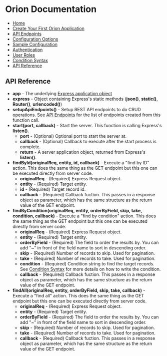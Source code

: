 # Orion Documentation

- [Home](../)
- [Create Your First Orion Application](create-your-first-orion-application)
- [API Endpoints](api-endpoints)
- [Configuration Options](configuration-options)
- [Sample Configuration](sample-configuration)
- [Authentication](authentication)
- [User Roles](user-roles)
- [Condition Syntax](condition-syntax)
- [API Reference](api-reference)

## API Reference

- **app** - The underlying [Express application object](https://expressjs.com/en/4x/api.html#app)
- **express** - Object containing Express's static methods (**json()**, **static()**, **Router()**, **urlencoded()**)
- **setupApiEndpoints()** - Setup REST API endpoints to do CRUD operations. See [API Endpoints](api-endpoints) for the list of endpoints created from this function call.
- **start(port, callback)** - Start the server. This function is calling Express's **listen()**.
    - **port** - (Optional) Optional port to start the server at.
    - **callback** - (Optional) Callback to execute after the start process is complete.
    - **return** - A server application object, returned from Express's **listen()**.
- **findById(originalReq, entity, id, callback)** - Execute a "find by ID" action. This does the same thing as the GET endpoint but this one can be executed directly from server code.
    - **originalReq** - (Required) Express Request object.
    - **entity** - (Required) Target entity.
    - **id** - (Required) Target record id.
    - **callback** - (Required) Callback fuction. This passes in a response object as parameter, which has the same structure as the return value of the GET endpoint.
- **findByCondition(originalReq, entity, orderByField, skip, take, condition, callback)** - Execute a "find by condition" action. This does the same thing as the GET endpoint but this one can be executed directly from server code.
    - **originalReq** - (Required) Express Request object.
    - **entity** - (Required) Target entity.
    - **orderByField** - (Required) The field to order the results by. You can add "~" in front of the field name to sort in descending order.
    - **skip** - (Required) Number of records to skip. Used for pagination.
    - **take** - (Required) Number of records to take. Used for pagination.
    - **condition** - (Required) Condition string to find the target records. See [Condition Syntax](condition-syntax) for more details on how to write the condition.
    - **callback** - (Required) Callback fuction. This passes in a response object as parameter, which has the same structure as the return value of the GET endpoint.
- **findAll(originalReq, entity, orderByField, skip, take, callback)** - Execute a "find all" action. This does the same thing as the GET endpoint but this one can be executed directly from server code.
    - **originalReq** - (Required) Express Request object.
    - **entity** - (Required) Target entity.
    - **orderByField** - (Required) The field to order the results by. You can add "~" in front of the field name to sort in descending order.
    - **skip** - (Required) Number of records to skip. Used for pagination.
    - **take** - (Required) Number of records to take. Used for pagination.
    - **callback** - (Required) Callback fuction. This passes in a response object as parameter, which has the same structure as the return value of the GET endpoint.